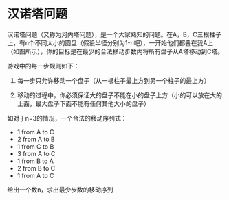 # 汉诺塔问题

汉诺塔问题（又称为河内塔问题），是一个大家熟知的问题。在A，B，C三根柱子上，有n个不同大小的圆盘（假设半径分别为1-n吧），一开始他们都叠在我A上（如图所示），你的目标是在最少的合法移动步数内将所有盘子从A塔移动到C塔。

游戏中的每一步规则如下：

1. 每一步只允许移动一个盘子（从一根柱子最上方到另一个柱子的最上方）

2. 移动的过程中，你必须保证大的盘子不能在小的盘子上方（小的可以放在大的上面，最大盘子下面不能有任何其他大小的盘子）

 

如对于n=3的情况，一个合法的移动序列式：

* 1 from A to C
* 2 from A to B
* 1 from C to B
* 3 from A to C
* 1 from B to A
* 2 from B to C
* 1 from A to C

 

给出一个数n，求出最少步数的移动序列
